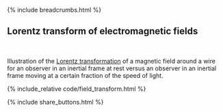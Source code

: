 {% include breadcrumbs.html %}

## Lorentz transform of electromagnetic fields
<div class="header_line"><br/></div>

Illustration of the 
[Lorentz transformation](https://en.wikipedia.org/wiki/Lorentz_transformation) 
of a magnetic field around a wire for an observer in
an inertial frame at rest versus an observer in
an inertial frame moving at a certain fraction of 
the speed of light.

{% include_relative code/field_transform.html %}

<p style="clear: both;"></p>

{% include share_buttons.html %}


    